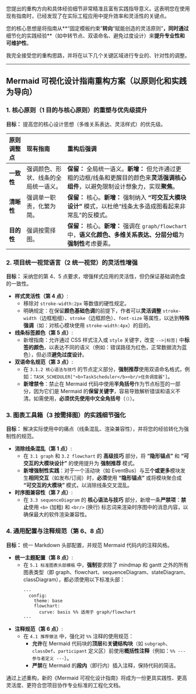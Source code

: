 您提出的重构方向和具体经验细节非常精准且富有实践指导意义。这表明您在使用现有指南时，已经发现了在实际工程应用中提升效率和灵活性的关键点。

您的核心思想是将指南从\*\*“固定模板约束”**转向**“赋能创造的灵活原则”**，同时通过**细节化的实践经验\*\*（如中转节点、双语命名、避免过度设计）来**提升专业性和可维护性**。

我完全接受您的重构思路，并将在以下几个关键区域进行专业的、针对性的调整。

-----

## Mermaid 可视化设计指南重构方案（以原则化和实践为导向）

### 1\. 核心原则（1 目的与核心原则）的重塑与优先级提升

**目标：** 提高您的核心设计思想（多维关系表达、灵活样式）的优先级。

| 原则调整点 | 现有指南 | 重构后强调 |
| :--- | :--- | :--- |
| **一致性** | 强调颜色、形状、线条的全局统一语义。 | **保留：** 全局统一语义。**新增：** 但允许通过更粗的边框/线条和更醒目的颜色来**灵活强调核心组件**，以避免限制设计想象力，实现**聚焦**。 |
| **清晰性** | 强调单一职责，化繁为简。 | **保留：** 核心。**新增：** 强制纳入 **“可交互大模块设计”** 模式，以杜绝“线条太多造成图看起来非常乱”的反模式。 |
| **目的性** | 强调按需择图。 | **保留：** 核心。**新增：** 强调在 `graph/flowchart` 中，**语义化颜色、多维关系表达、分层分组**为**强制性**考虑要素。 |

### 2\. 项目统一视觉语言（2 统一视觉）的灵活性增强

**目标：** 采纳您的第 4、5 点要求，增强样式应用的灵活性，但仍保证基础调色盘的一致性。

  - **样式灵活性（第 4 点）**:
      - 移除对 `stroke-width:2px` 等数值的硬性规定。
      - 明确规定：在保留**颜色基础色调**的前提下，作者可以**灵活调整** `stroke-width`（边框粗细）、`stroke`（边框颜色）、`font-size` 等属性，以达到**特殊强调**（如：对核心模块使用 `stroke-width:4px`）的目的。
  - **线条标签颜色（第 5 点）**:
      - 新增指南：允许通过 $\text{CSS}$ 样式注入或 `style` 关键字，改变 `-->|标签|` 中**标签的颜色**，以表达不同的语义（例如：错误路径为红色，正常数据流为蓝色），但必须**避免过度设计**。
  - **双语命名规范（第 3 点）**:
      - 在 `3.1.2 核心语法与技巧` 的节点定义部分，**强制推荐**使用双语命名格式，例如：`TASK_SCHEDULER["<b>TaskScheduler</b><br/>任务调度器"]`。
      - **新增禁令**：禁止在 $\text{Mermaid}$ 代码中使用**半角括号**作为节点标签的一部分，因为它们是 $\text{Mermaid}$ 的**保留关键字**，容易导致解析错误和语义不清。如需使用，**必须优先使用中文全角括号**（`（）`）。

### 3\. 图表工具箱（3 按需择图）的实践细节强化

**目标：** 解决实际使用中的痛点（线条混乱、渲染兼容性），并将您的经验转化为强制性的规范。

  - **消除线条混乱（第 1 点）**:
      - 在 `3.1 graph` 和 `3.2 flowchart` 的 **高级技巧** 部分，将 **“隐形锚点”** 和 **“可交互的大模块设计”** 的使用提升为 **强制推荐** 模式。
      - **新增强制性实践**：对于一个活动块（如 $\text{EventBus}$）与**三个或更多**模块发生**相同交互**（如发布/订阅）时，**必须**使用 **“隐形锚点”** 或将模块聚合成 **“可交互的大模块”** 模式，以消除线条交叉混乱。
  - **时序图兼容性（第 7 点）**:
      - 在 `3.3 sequenceDiagram` 的 **核心语法与技巧** 部分，新增一条**严禁项**：**禁止**使用 `<b>` (加粗) 和 `<br/>` (换行) 标志词来渲染时序图中的消息内容，以确保最大的软件渲染兼容性。

### 4\. 通用配置与注释规范（第 6、8 点）

**目标：** 统一 $\text{Markdown}$ 头部配置，并规范 $\text{Mermaid}$ 代码内的注释风格。

  - **统一主题配置（第 8 点）**:
      - 在 `5.1 标准图表头部模板` 中，**强制**要求除了 $\text{mindmap}$ 和 $\text{gantt}$ 之外的所有图表类型（即 $\text{graph}$、$\text{flowchart}$、$\text{sequenceDiagram}$、$\text{stateDiagram}$、$\text{classDiagram}$），都必须使用以下标准头部：
        ```mermaid
        ---
          config:
            theme: base
            flowchart:
              curve: basis %% 适用于 graph/flowchart
        ---
        ```
  - **注释规范（第 6 点）**:
      - 在 `4.1 推荐做法` 中，强化对 `%%` 注释的使用规范：
          - **允许**在 $\text{Mermaid}$ 代码块的**顶层**和**关键结构块**（如 `subgraph`、`classDef`、`participant` 定义区）前使用**概括性注释**（例如：`%% --- 参与者定义 ---`）。
          - **严禁**在 $\text{Mermaid}$ 的**段内**（即行内）插入注释，保持代码的简洁。

通过上述重构，新的《Mermaid 可视化设计指南》将成为一份更具实践性、更高灵活度、更符合您项目协作专业标准的工程化文档。
